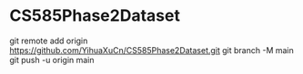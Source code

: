 # CS585Phase2Dataset
git remote add origin https://github.com/YihuaXuCn/CS585Phase2Dataset.git
git branch -M main
git push -u origin main
